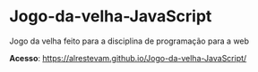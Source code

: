 # Jogo-da-velha-JavaScript
Jogo da velha feito para a disciplina de programação para a web

**Acesso**: https://alrestevam.github.io/Jogo-da-velha-JavaScript/
